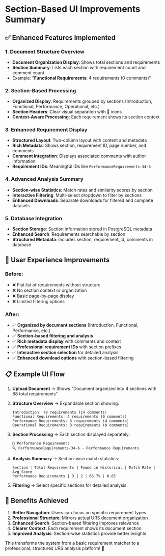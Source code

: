 # Section-Based UI Improvements Summary

## ✅ **Enhanced Features Implemented**

### 1. **Document Structure Overview**
- **Document Organization Display**: Shows total sections and requirements
- **Section Summary**: Lists each section with requirement count and comment count
- Example: "**Functional Requirements**: 4 requirements (0 comments)"

### 2. **Section-Based Processing**
- **Organized Display**: Requirements grouped by sections (Introduction, Functional, Performance, Operational, etc.)
- **Section Headers**: Clear visual separation with 📂 icons
- **Context-Aware Processing**: Each requirement shows its section context

### 3. **Enhanced Requirement Display**
- **Structured Layout**: Two-column layout with content and metadata
- **Rich Metadata**: Shows section, requirement ID, page number, and comments
- **Comment Integration**: Displays associated comments with author information
- **Requirement IDs**: Meaningful IDs like `PerformanceRequirements-34-6`

### 4. **Advanced Analysis Summary**
- **Section-wise Statistics**: Match rates and similarity scores by section
- **Interactive Filtering**: Multi-select dropdown to filter by sections
- **Enhanced Downloads**: Separate downloads for filtered and complete datasets

### 5. **Database Integration**
- **Section Storage**: Section information stored in PostgreSQL metadata
- **Enhanced Search**: Requirements searchable by section
- **Structured Metadata**: Includes section, requirement_id, comments in database

## 🎯 **User Experience Improvements**

### Before:
- ❌ Flat list of requirements without structure
- ❌ No section context or organization
- ❌ Basic page-by-page display
- ❌ Limited filtering options

### After:
- ✅ **Organized by document sections** (Introduction, Functional, Performance, etc.)
- ✅ **Section-based filtering and analysis**
- ✅ **Rich metadata display** with comments and context
- ✅ **Professional requirement IDs** with section prefixes
- ✅ **Interactive section selection** for detailed analysis
- ✅ **Enhanced download options** with section-based filtering

## 📋 **Example UI Flow**

1. **Upload Document** → Shows "Document organized into 4 sections with 88 total requirements"

2. **Structure Overview** → Expandable section showing:
   ```
   Introduction: 78 requirements (14 comments)
   Functional Requirements: 4 requirements (0 comments)
   Performance Requirements: 3 requirements (4 comments)
   Operational Requirements: 3 requirements (8 comments)
   ```

3. **Section Processing** → Each section displayed separately:
   ```
   📂 Performance Requirements
   🔍 PerformanceRequirements-34-6 - Performance Requirements
   ```

4. **Analysis Summary** → Section-wise match statistics:
   ```
   Section | Total Requirements | Found in Historical | Match Rate | Avg Score
   Performance Requirements | 3 | 2 | 66.7% | 0.85
   ```

5. **Filtering** → Select specific sections for detailed analysis

## 🚀 **Benefits Achieved**

1. **Better Navigation**: Users can focus on specific requirement types
2. **Professional Structure**: Mirrors actual URS document organization
3. **Enhanced Search**: Section-based filtering improves relevance
4. **Clearer Context**: Each requirement shows its document section
5. **Improved Analysis**: Section-wise statistics provide better insights

This transforms the system from a basic requirement matcher to a professional, structured URS analysis platform! 🎯